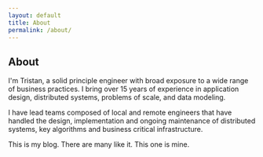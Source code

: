 ```yaml
---
layout: default
title: About
permalink: /about/
---
```


## About

I'm Tristan, a solid principle engineer with broad exposure to a wide range of business practices. I bring over 15 years of experience in application design, distributed systems, problems of scale, and data modeling. 

I have lead teams composed of local and remote engineers that have handled the design, implementation and ongoing maintenance of distributed systems, key algorithms and business critical infrastructure. 

This is my blog. There are many like it. This one is mine.